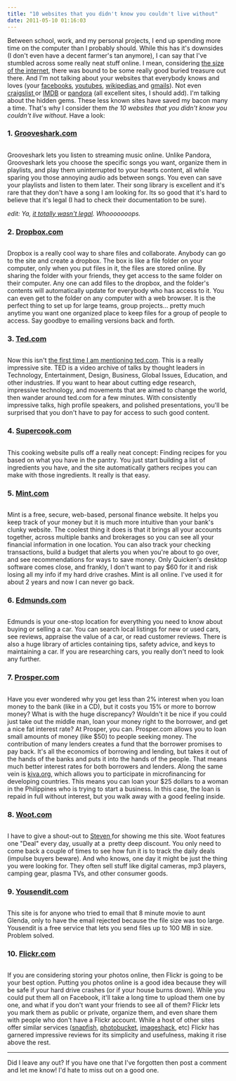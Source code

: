 ```yaml
---
title: "10 websites that you didn't know you couldn't live without"
date: 2011-05-10 01:16:03
---
```


Between school, work, and my personal projects, I end up spending more time on the computer than I probably should. While this has it's downsides (I don't even have a decent farmer's tan anymore), I can say that I've stumbled across some really neat stuff online. I mean, considering <a href="{{site.url}}/2010/12/18/how-big-is-the-internet/" target="_blank" rel="noopener noreferrer" title="How Big is the Internet?">the size of the internet</a>, there was bound to be some really good buried treasure out there. And I'm not talking about your websites that everybody knows and loves (your <a href="http://www.facebook.com/" target="_blank" rel="noopener noreferrer" title="Facebook"> facebooks</a>, [youtubes][1], <a href="http://wikipedia.org/" target="_blank" rel="noopener noreferrer" title="Wikipedia">wikipedias </a>and <a href="http://mail.google.com" target="_blank" rel="noopener noreferrer" title="Gmail">gmails</a>). Not even <a href="http://www.craigslist.com" target="_blank" rel="noopener noreferrer" title="Craig's List">craigslist </a>or <a href="http://www.imdb.com" target="_blank" rel="noopener noreferrer" title="Intenet Movie Database"> IMDB</a> or <a href="http://www.pandora.com" target="_blank" rel="noopener noreferrer" title="Pandora">pandora</a> (all excellent sites, I should add). I'm talking about the hidden gems. These less known sites have saved my bacon many a time. That's why I consider them *the 10 websites that you didn't know you couldn't live without*. Have a look:

 [1]: http://www.youtube.com "YouTube"

### 1. <a href="https://en.wikipedia.org/wiki/Grooveshark" target="_blank" rel="noopener noreferrer" title="Grooveshark">Grooveshark.com</a>

<a href="https://en.wikipedia.org/wiki/Grooveshark" target="_blank" rel="noopener noreferrer">
  <img alt=""  src="/assets/images/Grooveshark.jpg" title="Grooveshark" />
</a>

Grooveshark lets you listen to streaming music online. Unlike Pandora, Grooveshark lets you choose the specific songs you want, organize them in playlists, and play them uninterrupted to your hearts content, all while sparing you those annoying audio ads between songs. You even can save your playlists and listen to them later. Their song library is excellent and it's rare that they don't have a song I am looking for. Its so good that it's hard to believe that it's legal (I had to check their documentation to be sure).

*edit: Ya, [it totally wasn't legal](https://www.nytimes.com/2015/05/01/business/media/grooveshark-shuts-down-to-settle-copyright-infringement-suit.html?_r=0). Whooooooops.*

### 2. <a href="http://www.dropbox.com" target="_blank" rel="noopener noreferrer" title="Dropbox">Dropbox.com</a>

<a href="http://www.dropbox.com" target="_blank" rel="noopener noreferrer">
  <img alt="" src="/assets/images/dropbox.jpg" title="dropbox" />
</a>

Dropbox is a really cool way to share files and collaborate. Anybody can go to the site and create a dropbox. The box is like a file folder on your computer, only when you put files in it, the files are stored online. By sharing the folder with your friends, they get access to the same folder on their computer. Any one can add files to the dropbox, and the folder's contents will automatically update for everybody who has access to it. You can even get to the folder on any computer with a web browser. It is the perfect thing to set up for large teams, group projects... pretty much anytime you want one organized place to keep files for a group of people to access. Say goodbye to emailing versions back and forth.

### 3. <a href="http://www.ted.com" target="_blank" rel="noopener noreferrer" title="TED">Ted.com</a>

<a href="http://www.ted.com" target="_blank" rel="noopener noreferrer">
  <img alt="" src="/assets/images/TED.jpg" title="TED" />
</a>

Now this isn't [the first time I am mentioning ted.com][3]. This is a really impressive site. TED is a video archive of talks by thought leaders in Technology, Entertainment, Design, Business, Global Issues, Education, and other industries. If you want to hear about cutting edge research, impressive technology, and movements that are aimed to change the world, then wander around ted.com for a few minutes. With consistently impressive talks, high profile speakers, and polished presentations, you'll be surprised that you don't have to pay for access to such good content.

 [3]: {{site.url}}/2011/02/20/ted/ "TED"

### 4. <a href="http://www.supercook.com" target="_blank" rel="noopener noreferrer" title="Supercook">Supercook.com</a>

<a href="http://www.supercook.com" target="_blank" rel="noopener noreferrer">
  <img alt="" src="/assets/images/supercook.jpg" title="supercook" />
</a>

This cooking website pulls off a really neat concept: Finding recipes for you based on what you have in the pantry. You just start building a list of ingredients you have, and the site automatically gathers recipes you can make with those ingredients. It really is that easy.

### 5. <a href="http://www.mint.com" target="_blank" rel="noopener noreferrer" title="Mint">Mint.com</a>

<a href="http://www.mint.com" target="_blank" rel="noopener noreferrer">
  <img alt="" src="/assets/images/mint.jpg" title="mint" />
</a>

Mint is a free, secure, web-based, personal finance website. It helps you keep track of your money but it is much more intuitive than your bank's clunky website. The coolest thing it does is that it brings all your accounts together, across multiple banks and brokerages so you can see all your financial information in one location. You can also track your checking transactions, build a budget that alerts you when you're about to go over, and see recommendations for ways to save money. Only Quicken's desktop software comes close, and frankly, I don't want to pay $60 for it and risk losing all my info if my hard drive crashes. Mint is all online. I've used it for about 2 years and now I can never go back.

### 6. <a href="http://www.edmunds.com" target="_blank" rel="noopener noreferrer" title="Edmunds">Edmunds.com</a>

<a href="http://www.edmunds.com" target="_blank" rel="noopener noreferrer">
  <img alt=""  src="/assets/images/Edmunds.jpg" title="Edmunds" />
</a>

Edmunds is your one-stop location for everything you need to know about buying or selling a car. You can search local listings for new or used cars, see reviews, appraise the value of a car, or read customer reviews. There is also a huge library of articles containing tips, safety advice, and keys to maintaining a car. If you are researching cars, you really don't need to look any further.

### 7. <a href="http://www.prosper.com" target="_blank" rel="noopener noreferrer" title="Prosper">Prosper.com</a>

<a href="http://www.prosper.com" target="_blank" rel="noopener noreferrer">
  <img alt="" src="/assets/images/Prosper.jpg" title="Prosper" />
</a>

Have you ever wondered why you get less than 2% interest when you loan money to the bank (like in a CD), but it costs you 15% or more to borrow money? What is with the huge discrepancy? Wouldn't it be nice if you could just take out the middle man, loan your money right to the borrower, and get a nice fat interest rate? At Prosper, you can. Prosper.com allows you to loan small amounts of money (like $50) to people seeking money. The contribution of many lenders creates a fund that the borrower promises to pay back. It's all the economics of borrowing and lending, but takes it out of the hands of the banks and puts it into the hands of the people. That means much better interest rates for both borrowers and lenders. Along the same vein is <a href="http://www.kiva.org" target="_blank" rel="noopener noreferrer" title="Kiva">kiva.org</a>, which allows you to participate in microfinancing for developing countries. This means you can loan your $25 dollars to a woman in the Philippines who is trying to start a business. In this case, the loan is repaid in full without interest, but you walk away with a good feeling inside.

### 8. <a href="http://www.woot.com" target="_blank" rel="noopener noreferrer" title="Woot!">Woot.com</a>

<a href="http://www.woot.com" target="_blank" rel="noopener noreferrer">
  <img alt="" src="/assets/images/woot.jpg" title="woot" />
</a>

I have to give a shout-out to <a href="https://twitter.com/stevenbraun0" target="_blank" rel="noopener noreferrer" title="Steven Braunsickle">Steven </a>for showing me this site. Woot features one "Deal" every day, usually at a  pretty deep discount. You only need to come back a couple of times to see how fun it is to track the daily deals (impulse buyers beware). And who knows, one day it might be just the thing you were looking for. They often sell stuff like digital cameras, mp3 players, camping gear, plasma TVs, and other consumer goods.

### 9. <a href="http://www.yousendit.com" target="_blank" rel="noopener noreferrer" title="Yousendit">Yousendit.com</a>

<a href="http://www.yousendit.com" target="_blank" rel="noopener noreferrer">
  <img alt="" src="/assets/images/yousendit.jpg" title="yousendit" />
</a>

This site is for anyone who tried to email that 8 minute movie to aunt Glenda, only to have the email rejected because the file size was too large. Yousendit is a free service that lets you send files up to 100 MB in size. Problem solved.

### 10. <a href="http://www.flickr.com" target="_blank" rel="noopener noreferrer" title="Flickr">Flickr.com</a>

<a href="http://www.flickr.com" target="_blank" rel="noopener noreferrer">
  <img alt="" src="/assets/images/flickr.jpg" title="flickr" />
</a>

If you are considering storing your photos online, then Flickr is going to be your best option. Putting you photos online is a good idea because they will be safe if your hard drive crashes (or if your house burns down). While you could put them all on Facebook, it'll take a long time to upload them one by one, and what if you don't want your friends to see all of them? Flickr lets you mark them as public or private, organize them, and even share them with people who don't have a Flickr account. While a host of other sites offer similar services (<a href="http://www.snapfish.com" target="_blank" rel="noopener noreferrer" title="Snapfish">snapfish</a>, <a href="http://www.photobucket.com" target="_blank" rel="noopener noreferrer" title="Photobucket">photobucket</a>, <a href="http://www.imageshack.com" target="_blank" rel="noopener noreferrer" title="Imageshack">imageshack</a>, etc) Flickr has garnered impressive reviews for its simplicity and usefulness, making it rise above the rest.

<hr class="section-divider" />

 Did I leave any out? If you have one that I've forgotten then post a comment and let me know! I'd hate to miss out on a good one.
